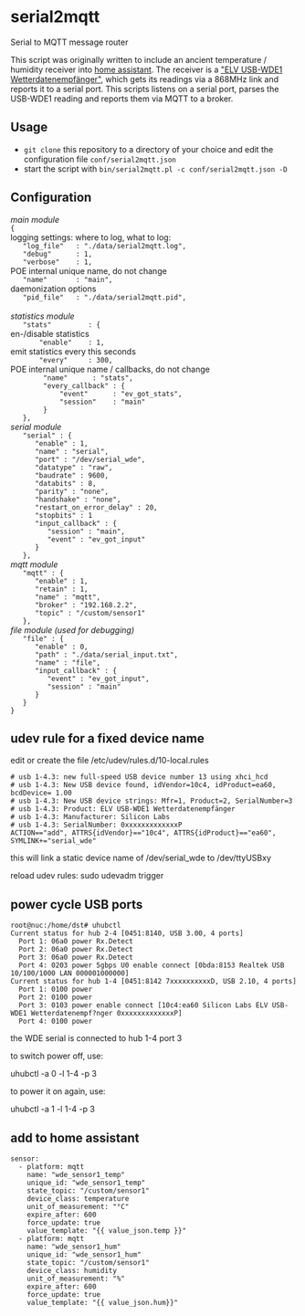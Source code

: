 # serial2mqtt

Serial to MQTT message router 

This script was originally written to include an ancient temperature / humidity receiver into [home assistant](https://www.home-assistant.io/).
The receiver is a ["ELV USB-WDE1 Wetterdatenempfänger"](https://de.elv.com/elv-usb-wetterdaten-empfaenger-usb-wde1-092030), which gets its readings via a 868MHz link and reports it to a serial port.
This scripts listens on a serial port, parses the USB-WDE1 reading and reports them via MQTT to a broker.

## Usage

* `git clone` this repository to a directory of your choice and edit the configuration file `conf/serial2mqtt.json`
* start the script with `bin/serial2mqtt.pl -c conf/serial2mqtt.json -D`

## Configuration

*main module*<br>
`{`<br>
logging settings: where to log, what to log:<br>
`   "log_file"   : "./data/serial2mqtt.log",`<br>
`   "debug"      : 1,`<br>
`   "verbose"    : 1,`<br>
POE internal unique name, do not change<br>
`   "name"       : "main",`<br>
daemonization options<br>
`   "pid_file"   : "./data/serial2mqtt.pid",`<br>
<br>
*statistics module*<br>
`   "stats"         : {`<br>
en-/disable statistics<br>
`       "enable"    : 1,`<br>
emit statistics every this seconds<br>
`       "every"     : 300,`<br>
POE internal unique name / callbacks, do not change<br>
`        "name"      : "stats",`<br>
`        "every_callback" : {`<br>
`            "event"      : "ev_got_stats",`<br>
`            "session"    : "main"`<br>
`        }`<br>
`   },`<br>
*serial module*<br>
`   "serial" : {`<br>
`      "enable" : 1,`<br>
`      "name" : "serial",`<br>
`      "port" : "/dev/serial_wde",`<br>
`      "datatype" : "raw",`<br>
`      "baudrate" : 9600,`<br>
`      "databits" : 8,`<br>
`      "parity" : "none",`<br>
`      "handshake" : "none",`<br>
`      "restart_on_error_delay" : 20,`<br>
`      "stopbits" : 1`<br>
`      "input_callback" : {`<br>
`         "session" : "main",`<br>
`         "event" : "ev_got_input"`<br>
`      }`<br>
`   },`<br>
*mqtt module*<br>
`   "mqtt" : {`<br>
`      "enable" : 1,`<br>
`      "retain" : 1,`<br>
`      "name" : "mqtt",`<br>
`      "broker" : "192.168.2.2",`<br>
`      "topic" : "/custom/sensor1"`<br>
`   },`<br>
*file module (used for debugging)*<br>
`   "file" : {`<br>
`      "enable" : 0,`<br>
`      "path" : "./data/serial_input.txt",`<br>
`      "name" : "file",`<br>
`      "input_callback" : {`<br>
`         "event" : "ev_got_input",`<br>
`         "session" : "main"`<br>
`      }`<br>
`   }`<br>
`}`<br>

## udev rule for a fixed device name

edit or create the file /etc/udev/rules.d/10-local.rules

```
# usb 1-4.3: new full-speed USB device number 13 using xhci_hcd
# usb 1-4.3: New USB device found, idVendor=10c4, idProduct=ea60, bcdDevice= 1.00
# usb 1-4.3: New USB device strings: Mfr=1, Product=2, SerialNumber=3
# usb 1-4.3: Product: ELV USB-WDE1 Wetterdatenempfänger
# usb 1-4.3: Manufacturer: Silicon Labs
# usb 1-4.3: SerialNumber: 0xxxxxxxxxxxxxP
ACTION=="add", ATTRS{idVendor}=="10c4", ATTRS{idProduct}=="ea60", SYMLINK+="serial_wde"
```

this will link a static device name of /dev/serial_wde to /dev/ttyUSBxy

reload udev rules:
sudo udevadm trigger

## power cycle USB ports

```
root@nuc:/home/dst# uhubctl 
Current status for hub 2-4 [0451:8140, USB 3.00, 4 ports]
  Port 1: 06a0 power Rx.Detect
  Port 2: 06a0 power Rx.Detect
  Port 3: 06a0 power Rx.Detect
  Port 4: 0203 power 5gbps U0 enable connect [0bda:8153 Realtek USB 10/100/1000 LAN 000001000000]
Current status for hub 1-4 [0451:8142 7xxxxxxxxxxD, USB 2.10, 4 ports]
  Port 1: 0100 power
  Port 2: 0100 power
  Port 3: 0103 power enable connect [10c4:ea60 Silicon Labs ELV USB-WDE1 Wetterdatenempf?nger 0xxxxxxxxxxxxxP]
  Port 4: 0100 power
```

the WDE serial is connected to hub 1-4 port 3

to switch power off, use:

uhubctl -a 0 -l 1-4 -p 3

to power it on again, use:

uhubctl -a 1 -l 1-4 -p 3

## add to home assistant

```
sensor:
  - platform: mqtt
    name: "wde_sensor1_temp"
    unique_id: "wde_sensor1_temp"
    state_topic: "/custom/sensor1"
    device_class: temperature
    unit_of_measurement: "°C"
    expire_after: 600
    force_update: true
    value_template: "{{ value_json.temp }}"
  - platform: mqtt
    name: "wde_sensor1_hum"
    unique_id: "wde_sensor1_hum"
    state_topic: "/custom/sensor1"
    device_class: humidity
    unit_of_measurement: "%"
    expire_after: 600
    force_update: true
    value_template: "{{ value_json.hum}}"
```
